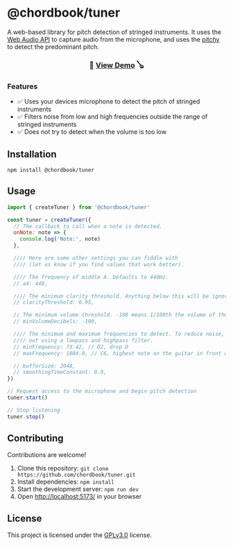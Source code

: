 # @chordbook/tuner

A web-based library for pitch detection of stringed instruments. It uses the [Web Audio API](https://developer.mozilla.org/en-US/docs/Web/API/Web_Audio_API) to capture audio from the microphone, and uses the [pitchy](https://github.com/ianprime0509/pitchy) to detect the predominant pitch.

<h3 align="center">🎸 <a href="https://chordbook.github.io/tuner">View Demo</a> 🪕</h3>

### Features

* ✅ Uses your devices microphone to detect the pitch of stringed instruments
* ✅ Filters noise from low and high frequencies outside the range of stringed instruments
* ✅ Does not try to detect when the volume is too low

## Installation

```console
npm install @chordbook/tuner
```

## Usage

```js
import { createTuner } from '@chordbook/tuner'

const tuner = createTuner({
  // The callback to call when a note is detected.
  onNote: note => {
    console.log('Note:', note)
  },

  //// Here are some other settings you can fiddle with
  //// (let us know if you find values that work better).

  //// The frequency of middle A. Defaults to 440Hz.
  // a4: 440,

  //// The minimum clarity threshold. Anything below this will be ignored
  // clarityThreshold: 0.95,

  // The minimum volume threshold. -100 means 1/100th the volume of the loudest sound.
  // minVolumeDecibels: -100,

  //// The minimum and maximum frequencies to detect. To reduce noise, everything else is filtered
  //// out using a lowpass and highpass filter.
  // minFrequency: 73.42, // D2, drop D
  // maxFrequency: 1084.0, // C6, highest note on the guitar in front of me

  // bufferSize: 2048,
  // smoothingTimeConstant: 0.9,
})

// Request access to the microphone and begin pitch detection
tuner.start()

// Stop listening
tuner.stop()
```

## Contributing

Contributions are welcome!

1. Clone this repository: `git clone https://github.com/chordbook/tuner.git`
2. Install dependencies: `npm install`
3. Start the development server: `npm run dev`
4. Open [http://localhost:5173/](http://localhost:5173/) in your browser

## License

This project is licensed under the [GPLv3.0](./LICENSE) license.
